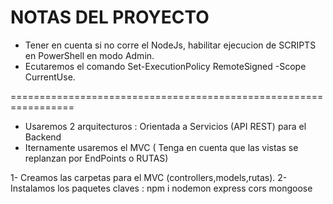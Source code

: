 # NOTAS DEL PROYECTO

- Tener en cuenta si no corre el NodeJs, habilitar ejecucion de SCRIPTS en PowerShell en modo Admin.
- Ecutaremos el comando Set-ExecutionPolicy RemoteSigned -Scope CurrentUse.

=================================================================

- Usaremos 2 arquitecturos : Orientada a Servicios (API REST) para el Backend
- Iternamente usaremos el MVC ( Tenga en cuenta que las vistas se replanzan por EndPoints o RUTAS)

1- Creamos las carpetas para el MVC (controllers,models,rutas).
2- Instalamos los paquetes claves : npm i nodemon express cors mongoose
